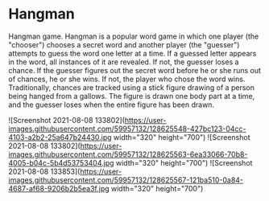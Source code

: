 # Hangman
Hangman game.
Hangman is a popular word game in which one player (the "chooser") chooses a secret word and another player (the "guesser") attempts to guess the word one letter at a time. If a guessed letter appears in the word, all instances of it are revealed. If not, the guesser loses   a chance. If the guesser figures out the secret word before he or she runs out of chances, he or she wins. If not, the player who chose the word wins. Traditionally, chances are tracked using a stick figure drawing of a person being hanged from a gallows. The figure is drawn one body part at a time, and the guesser loses when the entire figure has been drawn.

![Screenshot 2021-08-08 133802](https://user-images.githubusercontent.com/59957132/128625548-427bc123-04cc-4103-a2b2-25a647b24430.jpg width="320" height="700")
![Screenshot 2021-08-08 133802](https://user-images.githubusercontent.com/59957132/128625563-6ea33066-70b8-4005-b04c-5b4d53753404.jpg width="320" height="700")
![Screenshot 2021-08-08 133853](https://user-images.githubusercontent.com/59957132/128625567-121ba510-0a84-4687-af68-9206b2b5ea3f.jpg width="320" height="700")
